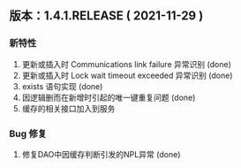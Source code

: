 ## 版本：1.4.1.RELEASE ( 2021-11-29 )
### 新特性

1. 更新或插入时 Communications link failure 异常识别 (done)
2. 更新或插入时 Lock wait timeout exceeded 异常识别 (done)
3. exists 语句实现 (done)
4. 因逻辑删而在新增时引起的唯一键重复问题 (done)
5. 缓存的相关接口加入到服务

### Bug 修复
1. 修复DAO中因缓存判断引发的NPL异常 (done)
